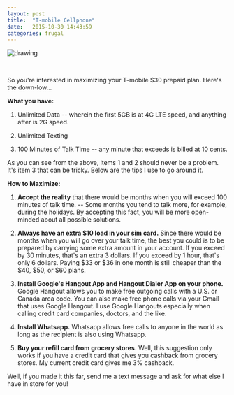 ```yaml
---
layout: post
title:  "T-mobile Cellphone"
date:   2015-10-30 14:43:59
categories: frugal
---
```


![drawing](http://imgur.com/xhsuWCJ.jpg)

<br />


So you're interested in maximizing your T-mobile $30 prepaid plan. Here's the down-low...

**What you have:**

1. Unlimited Data -- wherein the first 5GB is at 4G LTE speed, and anything after is 2G speed.

2. Unlimited Texting

3. 100 Minutes of Talk Time -- any minute that exceeds is billed at 10 cents.


As you can see from the above, items 1 and 2 should never be a problem. It's item 3 that can be tricky.  Below are the tips I use to go around it.

**How to Maximize:** 

1. **Accept the reality** that there would be months when you will exceed 100 minutes of talk time. -- Some months you tend to talk more, for example, during the holidays. By accepting this fact, you will be more open-minded about all possible solutions.

2. **Always have an extra $10 load in your sim card.** Since there would be months when you will go over your talk time, the best you could is to be prepared by carrying some extra amount in your account. If you exceed by 30 minutes, that's an extra 3 dollars. If you exceed by 1 hour, that's only 6 dollars. Paying $33 or $36 in one month is still cheaper than the $40, $50, or $60 plans. 

3. **Install Google's Hangout App and Hangout Dialer App on your phone.** Google Hangout allows you to make free outgoing calls with a U.S. or Canada area code.  You can also make free phone calls via your Gmail that uses Google Hangout.  I use Google Hangouts especially when calling credit card companies, doctors, and the like.

4. **Install Whatsapp.** Whatsapp allows free calls to anyone in the world as long as the recipient is also using Whatsapp.  

5. **Buy your refill card from grocery stores.** Well, this suggestion only works if you have a credit card that gives you cashback from grocery stores.  My current credit card gives me 3% cashback.


Well, if you made it this far, send me a text message and ask for what else I have in store for you!


